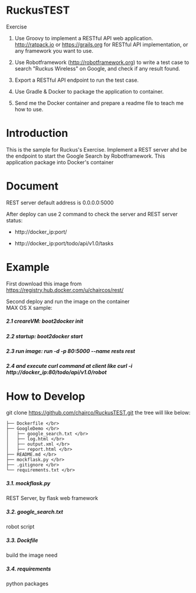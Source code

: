 # RuckusTEST

Exercise
1. Use Groovy to implement a RESTful API web application.
http://ratpack.io or https://grails.org for RESTful API implementation, or any framework you want to use.

2. Use Robotframework (http://robotframework.org) to write a test case to search "Ruckus Wireless" on Google, and check if any result found.

3. Export a RESTful API endpoint to run the test case.

4. Use Gradle & Docker to package the application to container.

5. Send me the Docker container and prepare a readme file to teach me how to use.

# Introduction
This is the sample for Ruckus's Exercise.
Implement a REST server ahd be the endpoint to start the Google Search by Robotframework.
This application package into Docker's container

# Document
REST server default address is 0.0.0.0:5000

After deploy can use 2 command to check the server and REST server status: </br>

+ http://docker_ip:port/

+ http://docker_ip:port/todo/api/v1.0/tasks


# Example
First download this image from 
https://registry.hub.docker.com/u/chaircos/rest/ </br>

Second deploy and run the image on the container </br>
MAX OS X sample:

##### 2.1 creareVM: boot2docker init
##### 2.2 startup: boot2docker start
##### 2.3 run image: run -d -p 80:5000 --name rests rest
##### 2.4 and execute curl command at client like curl -i http://docker_ip:80/todo/api/v1.0/robot


# How to Develop
git clone https://github.com/chairco/RuckusTEST.git
the tree will like below:

```
├── Dockerfile </br>
├── GoogleDemo </br>
│   ├── google_search.txt </br>
│   ├── log.html </br>
│   ├── output.xml </br>
│   ├── report.html </br>
├── README.md </br>
├── mockflask.py </br>
├── .gitignore </br>
└── requirements.txt </br>
```

##### 3.1. mockflask.py
   REST Server, by flask web framework
##### 3.2. google_search.txt
   robot script
##### 3.3. Dockfile
   build the image need
##### 3.4. requirements
   python packages


